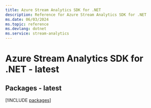 ```yaml
---
title: Azure Stream Analytics SDK for .NET
description: Reference for Azure Stream Analytics SDK for .NET
ms.date: 06/03/2024
ms.topic: reference
ms.devlang: dotnet
ms.service: stream-analytics
---
```

# Azure Stream Analytics SDK for .NET - latest
## Packages - latest
[!INCLUDE [packages](stream-analytics-index.md)]